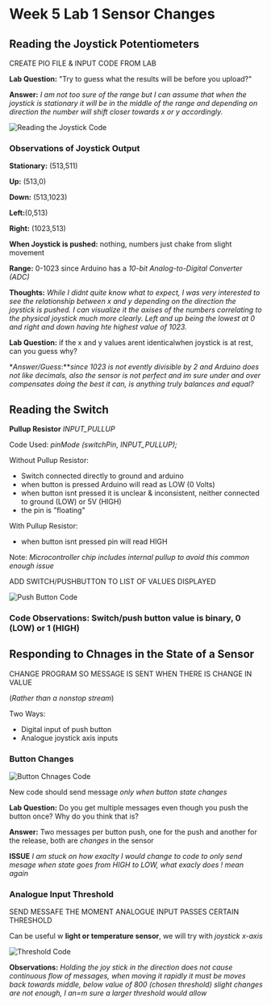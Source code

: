 # Week 5 Lab 1 Sensor Changes

## Reading the Joystick Potentiometers

CREATE PIO FILE & INPUT CODE FROM LAB

**Lab Question:** "Try to guess what the results will be before you upload?"

**Answer:** *I am not too sure of the range but I can assume that when the joystick is stationary it will be in the middle of the range and depending on direction the number will shift closer towards x or y accordingly.*

![Reading the Joystick Code](../images/Joystick%20code%201.jpg)

### Observations of Joystick Output

**Stationary:** (513,511)

**Up:** (513,0)

**Down:** (513,1023)

**Left:**(0,513)

**Right:** (1023,513)

**When Joystick is pushed:** nothing, numbers just chake from slight movement

**Range:** 0-1023 since Arduino has a *10-bit Analog-to-Digital Converter (ADC)*

**Thoughts:** *While I didnt quite know what to expect, I was very interested to see the relationship between x and y depending on the direction the joystick is pushed. I can visualize it the axises of the numbers correlating to the physical joystick much more clearly. Left and up being the lowest at 0 and right and down having hte highest value of 1023.*

**Lab Question:** if the x and y values arent identicalwhen joystick is at rest, can you guess why?

**Answer/Guess*:***since 1023 is not evently divisible by 2 and Arduino does not like decimals, also the sensor is not perfect and im sure under and over compensates doing the best it can, is anything truly balances and equal?*

## Reading the Switch

**Pullup Resistor** *INPUT_PULLUP*

Code Used: *pinMode (switchPin, INPUT_PULLUP);*

Without Pullup Resistor:

* Switch connected directly to ground and arduino
* when button is pressed Arduino will read as LOW (0 Volts)
* when button isnt pressed it is unclear & inconsistent, neither connected to ground (LOW) or 5V (HIGH)
* the pin is "floating"

With Pullup Resistor:

* when button isnt pressed pin will read HIGH

Note: *Microcontroller chip includes internal pullup to avoid this common enough issue*

ADD SWITCH/PUSHBUTTON TO LIST OF VALUES DISPLAYED

![Push Button Code](../images/joystick%20code%202.jpg)

### Code Observations: Switch/push button value is binary, 0 (LOW) or 1 (HIGH)

## Responding to Chnages in the State of a Sensor

CHANGE PROGRAM SO MESSAGE IS SENT WHEN THERE IS CHANGE IN VALUE

(*Rather than a nonstop stream*)

Two Ways:

* Digital input of push button
* Analogue joystick axis inputs

### Button Changes

![Button Chnages Code](../images/joystick%203.jpg)

New code should send message *only when button state changes*

**Lab Question:** Do you get multiple messages even though you push the button once? Why do you think that is?

**Answer:** Two messages per button push, one for the push and another for the release, both are *changes* in the sensor

**ISSUE** *I am stuck on how exaclty I would change to code to only send mesage when state goes from HIGH to LOW, what exacly does ! mean again*

### Analogue Input Threshold

SEND MESSAFE THE MOMENT ANALOGUE INPUT PASSES CERTAIN THRESHOLD

Can be useful w **light or temperature sensor**, we will try with *joystick x-axis*

![Threshold Code](../images/Week%205%20Lab%20Joystick/joystick%20code%204%20success.jpg)

**Observations:** *Holding the joy stick in the direction does not cause continuous flow of messages, when moving it rapidly it must be moves back towards middle, below value of 800 (chosen threshold) slight changes are not enough, I an=m sure a larger threshold would allow*
